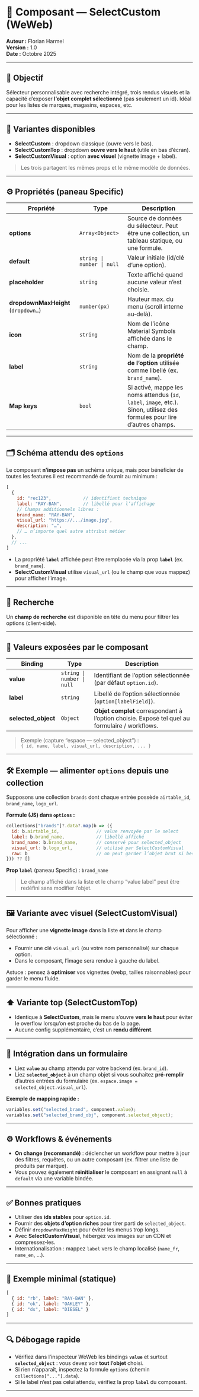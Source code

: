 
# 🔽 Composant — SelectCustom (WeWeb)

**Auteur :** Florian Harmel  
**Version :** 1.0  
**Date :** Octobre 2025  

---

## 🎯 Objectif
Sélecteur personnalisable avec recherche intégré, trois rendus visuels et la capacité d’exposer **l’objet complet sélectionné** (pas seulement un id). Idéal pour les listes de marques, magasins, espaces, etc.

---

## 🧩 Variantes disponibles
- **SelectCustom** : dropdown classique (ouvre vers le bas).  
- **SelectCustomTop** : dropdown **ouvre vers le haut** (utile en bas d’écran).  
- **SelectCustomVisual** : option **avec visuel** (vignette image + label).

> Les trois partagent les mêmes props et le même modèle de données.

---

## ⚙️ Propriétés (paneau Specific)

| Propriété | Type | Description |
|---|---|---|
| **options** | `Array<Object>` | Source de données du sélecteur. Peut être une collection, un tableau statique, ou une formule. |
| **default** | `string \| number \| null` | Valeur initiale (id/clé d’une option). |
| **placeholder** | `string` | Texte affiché quand aucune valeur n’est choisie. |
| **dropdownMaxHeight** (`dropdown…`) | `number(px)` | Hauteur max. du menu (scroll interne au‑delà). |
| **icon** | `string` | Nom de l’icône Material Symbols affichée dans le champ. |
| **label** | `string` | Nom de la **propriété de l’option** utilisée comme libellé (ex. `brand_name`). |
| **Map keys** | `bool` | Si activé, mappe les noms attendus (`id`, `label`, `image`, etc.). Sinon, utilisez des formules pour lire d’autres champs. |

---

## 🗂️ Schéma attendu des `options`

Le composant **n’impose pas** un schéma unique, mais pour bénéficier de toutes les features il est recommandé de fournir au minimum :

```js
[
  {
    id: "rec123",            // identifiant technique
    label: "RAY-BAN",        // libellé pour l’affichage
    // Champs additionnels libres :
    brand_name: "RAY-BAN",
    visual_url: "https://.../image.jpg",
    description: "…",
    // … n’importe quel autre attribut métier
  },
  // ...
]
```

- La propriété **`label`** affichée peut être remplacée via la prop **`label`** (ex. `brand_name`).  
- **SelectCustomVisual** utilise `visual_url` (ou le champ que vous mappez) pour afficher l’image.

---

## 🔎 Recherche
Un **champ de recherche** est disponible en tête du menu pour filtrer les options (client‑side).

---

## 🧠 Valeurs exposées par le composant

| Binding | Type | Description |
|---|---|---|
| **value** | `string \| number \| null` | Identifiant de l’option sélectionnée (par défaut `option.id`). |
| **label** | `string` | Libellé de l’option sélectionnée (`option[labelField]`). |
| **selected_object** | `Object` | **Objet complet** correspondant à l’option choisie. Exposé tel quel au formulaire / workflows. |

> Exemple (capture “espace — selected_object”) :  
> `{ id, name, label, visual_url, description, ... }`

---

## 🛠️ Exemple — alimenter `options` depuis une collection

Supposons une collection `brands` dont chaque entrée possède `airtable_id`, `brand_name`, `logo_url`.

**Formule (JS) dans `options` :**
```js
collections["brands"]?.data?.map(b => ({
  id: b.airtable_id,              // value renvoyée par le select
  label: b.brand_name,            // libellé affiché
  brand_name: b.brand_name,       // conservé pour selected_object
  visual_url: b.logo_url,         // utilisé par SelectCustomVisual
  raw: b                          // on peut garder l’objet brut si besoin
})) ?? []
```

**Prop `label`** (paneau Specific) : `brand_name`  
> Le champ affiché dans la liste et le champ “value label” peut être redéfini sans modifier l’objet.

---

## 🖼️ Variante avec visuel (SelectCustomVisual)

Pour afficher une **vignette image** dans la liste **et** dans le champ sélectionné :
- Fournir une clé `visual_url` (ou votre nom personnalisé) sur chaque option.  
- Dans le composant, l’image sera rendue à gauche du label.

Astuce : pensez à **optimiser** vos vignettes (webp, tailles raisonnables) pour garder le menu fluide.

---

## ⬆️ Variante top (SelectCustomTop)

- Identique à **SelectCustom**, mais le menu s’ouvre **vers le haut** pour éviter le overflow lorsqu’on est proche du bas de la page.  
- Aucune config supplémentaire, c’est un **rendu différent**.

---

## 🔗 Intégration dans un formulaire

- Liez **`value`** au champ attendu par votre backend (ex. `brand_id`).  
- Liez **`selected_object`** à un champ objet si vous souhaitez **pré-remplir** d’autres entrées du formulaire (ex. `espace.image = selected_object.visual_url`).

**Exemple de mapping rapide :**
```js
variables.set("selected_brand", component.value);
variables.set("selected_brand_obj", component.selected_object);
```

---

## ⚙️ Workflows & événements

- **On change (recommandé)** : déclencher un workflow pour mettre à jour des filtres, requêtes, ou un autre composant (ex. filtrer une liste de produits par marque).  
- Vous pouvez également **réinitialiser** le composant en assignant `null` à `default` via une variable bindée.

---

## ✅ Bonnes pratiques

- Utiliser des **ids stables** pour `option.id`.  
- Fournir des **objets d’option riches** pour tirer parti de `selected_object`.  
- Définir `dropdownMaxHeight` pour éviter les menus trop longs.  
- Avec **SelectCustomVisual**, hébergez vos images sur un CDN et compressez‑les.  
- Internationalisation : mappez `label` vers le champ localisé (`name_fr`, `name_en`, …).

---

## 🧪 Exemple minimal (statique)

```js
[
  { id: "rb", label: "RAY-BAN" },
  { id: "ok", label: "OAKLEY" },
  { id: "ds", label: "DIESEL" }
]
```

---

## 🔍 Débogage rapide

- Vérifiez dans l’inspecteur WeWeb les bindings **`value`** et surtout **`selected_object`** : vous devez voir **tout l’objet** choisi.  
- Si rien n’apparaît, inspectez la formule `options` (chemin `collections["..."].data`).  
- Si le label n’est pas celui attendu, vérifiez la prop **`label`** du composant.

---
